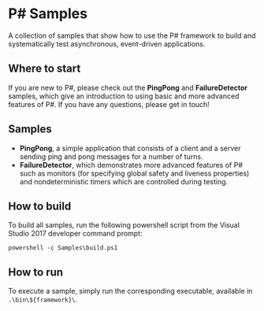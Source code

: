 P# Samples
==========
A collection of samples that show how to use the P# framework to build and systematically test asynchronous, event-driven applications.

## Where to start
If you are new to P#, please check out the **PingPong** and **FailureDetector** samples, which give an introduction to using basic and more advanced features of P#. If you have any questions, please get in touch!

## Samples
- **PingPong**, a simple application that consists of a client and a server sending ping and pong messages for a number of turns.
- **FailureDetector**, which demonstrates more advanced features of P# such as monitors (for specifying global safety and liveness properties) and nondeterministic timers which are controlled during testing.

## How to build
To build all samples, run the following powershell script from the Visual Studio 2017 developer command prompt:
```
powershell -c Samples\build.ps1
```

## How to run
To execute a sample, simply run the corresponding executable, available in `.\bin\${framework}\`.